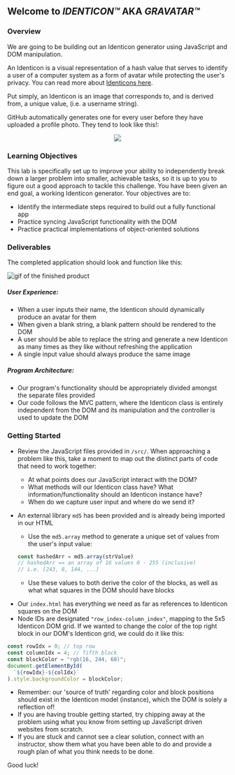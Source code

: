 ## Welcome to _IDENTICON™️_ AKA _GRAVATAR™️_

### Overview

We are going to be building out an Identicon generator using JavaScript and DOM
manipulation.

An Identicon is a visual representation of a hash value that serves to identify
a user of a computer system as a form of avatar while protecting the user's
privacy. You can read more about [Identicons here](https://en.wikipedia.org/wiki/Identicon).

Put simply, an Identicon is an image that corresponds to, and is derived from, a unique value, (i.e. a
username string).

GitHub automatically generates one for every user before they have uploaded a
profile photo. They tend to look like this!:

<p align="center">
  <img src="https://s3.amazonaws.com/learn-verified/identicon-example.png"/>
</p>

### Learning Objectives

This lab is specifically set up to improve your ability to independently break down a larger problem into smaller, achievable tasks, so it is up to you to figure out a good approach to tackle this challenge. You have been given an end goal, a working Identicon generator. Your objectives are to:

* Identify the intermediate steps required to build out a fully functional app
* Practice syncing JavaScript functionality with the DOM
* Practice practical implementations of object-oriented solutions

### Deliverables

The completed application should look and function like this:

![gif of the finished product](https://s3.amazonaws.com/learn-verified/identicon-demo.gif)

##### User Experience:

* When a user inputs their name, the Identicon should dynamically produce an
  avatar for them
* When given a blank string, a blank pattern should be rendered to the DOM
* A user should be able to replace the string and generate a new Identicon
  as many times as they like without refreshing the application
* A single input value should always produce the same image

##### Program Architecture:

* Our program's functionality should be appropriately divided amongst the
  separate files provided
* Our code follows the MVC pattern, where the Identicon class is entirely
  independent from the DOM and its manipulation and the controller is used to
  update the DOM

### Getting Started

* Review the JavaScript files provided in `/src/`. When approaching a problem like this, take a moment to map out the distinct parts of code that need to work together:

  * At what points does our JavaScript interact with the DOM?
  * What methods will our Identicon class have? What information/functionality
    should an Identicon instance have?
  * When do we capture user input and where do we send it?

* An external library `md5` has been provided and is already being imported
  in our HTML
  * Use the `md5.array` method to generate a unique set of values from the
    user's input value:


  ```JavaScript
  const hashedArr = md5.array(strValue)
  // hashedArr == an array of 16 values 0 - 255 (inclusive)
  // i.e. [243, 8, 144, ...]
  ```
  * Use these values to both derive the color of the blocks, as well as what
    what squares in the DOM should have blocks

- Our `index.html` has everything we need as far as references to Identicon
  squares on the DOM
- Node IDs are designated `"row_index-column_index"`, mapping to the
  5x5 Identicon DOM grid. If we wanted to change the color of the top
  right block in our DOM's Identicon grid, we could do it like this:

```javascript
const rowIdx = 0; // top row
const columnIdx = 4; // fifth block
const blockColor = "rgb(16, 244, 68)";
document.getElementById(
  `${rowIdx}-${colIdx}`
).style.backgroundColor = blockColor;
```

* Remember: our 'source of truth' regarding color and block positions should
  exist in the Identicon model (instance), which the DOM is solely a reflection
  of!
* If you are having trouble getting started, try chipping away at the problem
  using what you know from setting up JavaScript driven websites from scratch.
* If you are stuck and cannot see a clear solution, connect with an
  instructor, show them what you have been able to do and provide a rough plan
  of what you think needs to be done.

Good luck!
